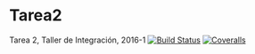 # Tarea2
Tarea 2, Taller de Integración, 2016-1
[![Build Status](https://travis-ci.org/criscastillo/Tarea2.svg?branch=master)](https://travis-ci.org/criscastillo/Tarea2)
[![Coveralls](https://img.shields.io/coveralls/jekyll/jekyll.svg?maxAge=2592000)](https://coveralls.io/builds/6191505)
